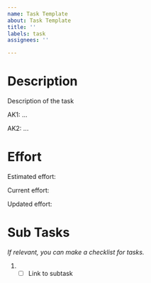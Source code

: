 ```yaml
---
name: Task Template
about: Task Template
title: ''
labels: task
assignees: ''

---
```


# Description
Description of the task

AK1: ...

AK2: ...

# Effort

Estimated effort: 

Current effort:

Updated effort:

# Sub Tasks
*If relevant, you can make a checklist for tasks.*

1. - [ ] Link to subtask
